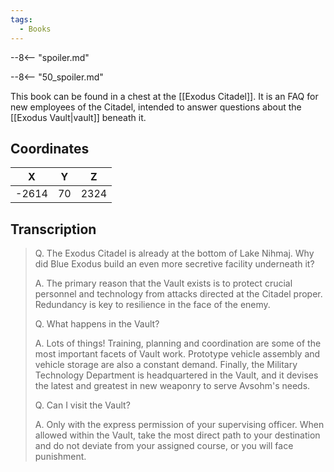```yaml
---
tags:
  - Books
---
```


--8<-- "spoiler.md"

--8<-- "50_spoiler.md"

This book can be found in a chest at the [[Exodus Citadel]]. It is an FAQ for new employees of the Citadel, intended to answer questions about the [[Exodus Vault|vault]] beneath it.

## Coordinates
| **X** | **Y** | **Z** |
| :---: | :---: | :---: |
| -2614 |  70   | 2324  |

## Transcription
> Q. The Exodus Citadel is already at the bottom of Lake Nihmaj. Why did Blue Exodus build an even more secretive facility underneath it?
>
> A. The primary reason that the Vault exists is to protect crucial personnel and technology from attacks directed at the Citadel proper. Redundancy is key to resilience in the face of the enemy.
>
> Q. What happens in the Vault?
>
> A. Lots of things! Training, planning and coordination are some of the most important facets of Vault work. Prototype vehicle assembly and vehicle storage are also a constant demand. Finally, the Military Technology Department is headquartered in the Vault, and it devises the latest and greatest in new weaponry to serve Avsohm's needs.
>
> Q. Can I visit the Vault?
>
> A. Only with the express permission of your supervising officer. When allowed within the Vault, take the most direct path to your destination and do not deviate from your assigned course, or you will face punishment.

